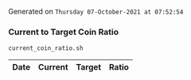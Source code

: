 Generated on `Thursday 07-October-2021 at 07:52:54`

### Current to Target Coin Ratio
`current_coin_ratio.sh`

Date|Current|Target|Ratio
---|---|---|---

